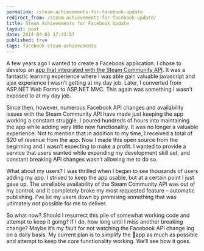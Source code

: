 ```yaml
---
permalink: /steam-achievements-for-facebook-update
redirect_from: /steam-achievements-for-facebook-update/
title: Steam Achievements for Facebook Update 
layout: post
date: 2014-04-03 17:43:57
published: true
tags: facebook-steam-achievements
---
```



A few years ago I wanted to create a Facebook application. I chose to develop an [app that integrated with the Steam Community API](http://www.jrummell.com/blog/index.php/2009/12/steam-achievements-a-facebook-app-built-with-wcf-and-jquery/ "Steam Achievements: A Facebook app built with WCF and jQuery"). It was a fantastic learning experience where I was able gain valuable javascript and ajax experience I wasn’t getting at my day job. Later, I converted from ASP.NET Web Forms to ASP.NET MVC. This again was something I wasn’t exposed to at my day job.

Since then, however, numerous Facebook API changes and availability issues with the Steam Community API have made just keeping the app working a constant struggle. I poured hundreds of hours into maintaining the app while adding very little new functionality. It was no longer a valuable experience. Not to mention that in addition to my time, I received a total of $20 of revenue from the app. Now I made this open source from the beginning and I wasn’t expecting to make a profit. I wanted to provide a service that users wanted while expanding my development skill set, and constant breaking API changes wasn’t allowing me to do so.

What about my users? I was thrilled when I began to see thousands of users adding my app. I strived to keep the app usable, but at a certain point I just gave up. The unreliable availability of the Steam Community API was out of my control, and it completely broke my most requested feature – automatic publishing. I’ve let my users down by promising something that was ultimately not possible for me to deliver.

So what now? Should I resurrect this pile of somewhat working code and attempt to keep it going? If I do, how long until I miss another breaking change? Maybe it’s my fault for not watching the Facebook API change log on a daily basis. My current plan is to simplify the app as much as possible and attempt to keep the core functionality working. We’ll see how it goes.


